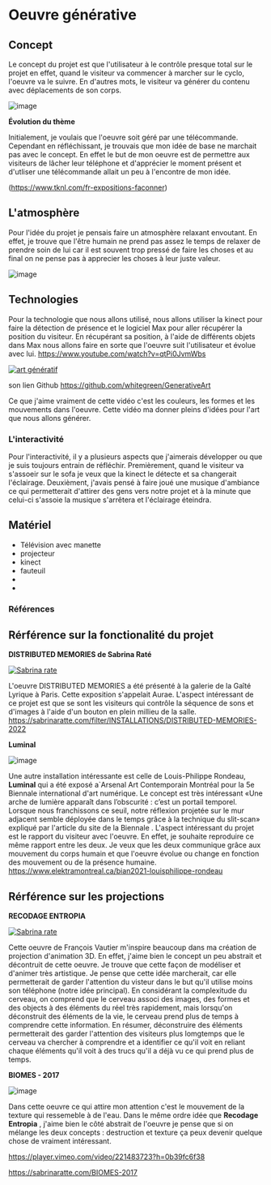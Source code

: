 # Oeuvre générative


## Concept

Le concept du projet est que l'utilisateur à le contrôle presque total sur le projet en effet, quand le visiteur va commencer à marcher sur le cyclo, l'oeuvre va le suivre. En d'autres mots, le visiteur va générer du contenu avec déplacements de son corps. 

![image](https://github.com/lauriehoude/projet_final/assets/89647723/c27de495-d9a7-45a2-9a89-b20792840421)

**Évolution du thème**

Initialement, je voulais que l'oeuvre soit géré par une télécommande. Cependant en réfléchissant, je trouvais que mon idée de base ne marchait pas avec le concept. En effet le but de mon oeuvre est de permettre aux visiteurs de lâcher leur téléphone et d'apprécier le moment présent et d'utliser une télécommande allait un peu à l'encontre de mon idée.


(https://www.tknl.com/fr-expositions-faconner)

## L'atmosphère

Pour l'idée du projet je pensais faire un atmosphère relaxant envoutant. En effet, je trouve que l'être humain ne prend pas assez le temps de relaxer de prendre soin de lui car il est souvent trop pressé de faire les choses et au final on ne pense pas à apprecier les choses à leur juste valeur.

![image](https://github.com/lauriehoude/projet_final/assets/89647723/2209f672-0371-4df7-9df1-610965d56f1c)

## Technologies

Pour la technologie que nous allons utilisé, nous allons utiliser la kinect pour faire la détection de présence et le logiciel Max pour aller récupérer la position du visiteur. En récupérant sa position, à l'aide de différents objets dans Max nous allons faire en sorte que l'oeuvre suit l'utilisateur et évolue avec lui. 
https://www.youtube.com/watch?v=qtPi0JvmWbs


[![art génératif](http://img.youtube.com/vi/qtPi0JvmWbs/0.jpg)](https://www.youtube.com/watch?v=qtPi0JvmWbs) 
 
 son lien Github https://github.com/whitegreen/GenerativeArt

 Ce que j'aime vraiment de cette vidéo c'est les couleurs, les formes et les mouvements dans l'oeuvre. Cette vidéo ma donner pleins d'idées pour l'art que nous allons générer.

 

### L'interactivité

Pour l'interactivité, il y a plusieurs aspects que j'aimerais développer ou que je suis toujours entrain de réfléchir. Premièrement, quand le visiteur va s'assoeir sur le sofa je veux que la kinect le détecte et sa changerait l'éclairage. Deuxièment, j'avais pensé à faire joué une musique d'ambiance ce qui permetterait d'attirer des gens vers notre projet et à la minute que celui-ci s'assoie la musique s'arrêtera et l'éclairage éteindra.

## Matériel

- Télévision avec manette 
- projecteur
- kinect
- fauteuil
- 
- 
### Références


## Rérférence sur la fonctionalité du projet


**DISTRIBUTED MEMORIES de Sabrina Raté**



[![Sabrina rate](http://img.youtube.com/vi/dj2ouSFBUD0/0.jpg)](https://www.youtube.com/watch?v=dj2ouSFBUD0) 



L'oeuvre DISTRIBUTED MEMORIES a été présenté à la galerie de la Gaîté Lyrique à Paris. Cette exposition s'appelait Aurae. L'aspect intéressant de ce projet est que se sont les visiteurs qui contrôle la séquence de sons et d'images à l'aide d'un bouton en plein millieu de la salle. https://sabrinaratte.com/filter/INSTALLATIONS/DISTRIBUTED-MEMORIES-2022

**Luminal**

![image](https://github.com/lauriehoude/projet_final/assets/89647723/f161ae54-0007-47a8-907e-2ce8337c3d9f)


Une autre installation intéressante est celle de Louis-Philippe Rondeau, **Luminal** qui a été exposé a`Arsenal Art Contemporain Montréal pour la 5e Biennale international d'art numérique. Le concept est très intéressant «Une arche de lumière apparaît dans l’obscurité : c’est un portail temporel. Lorsque nous franchissons ce seuil, notre réflexion projetée sur le mur adjacent semble déployée dans le temps grâce à la technique du slit-scan» expliqué par l'article du site de la Biennale  . L'aspect intéressant du projet est le rapport du visiteur avec l'oeuvre. En effet, je souhaite reproduire ce même rapport entre les deux. Je veux que les deux communique grâce aux  mouvement du corps humain et que l'oeuvre évolue ou change en fonction des mouvement ou de la présence humaine.
https://www.elektramontreal.ca/bian2021-louisphilippe-rondeau

## Rérférence sur les projections

**RECODAGE ENTROPIA**

[![Sabrina rate](http://img.youtube.com/vi/aYeNG56FXnw/0.jpg)](https://www.youtube.com/watch?v=aYeNG56FXnw) 


Cette oeuvre de François Vautier m'inspire beaucoup dans ma création de projection d'animation 3D. En effet, j'aime bien le concept un peu abstrait et décontruit de cette oeuvre. Je trouve que cette façon de modéliser et d'animer très artistique. Je pense que cette idée marcherait, car elle permetterait de garder l'attention du visteur dans le but qu'il utilise moins son téléphone (notre idée principal). En considérant la complexitude du cerveau, on comprend que le cerveau associ des images, des formes et des objects à des éléments du réel très rapidement, mais lorsqu'on déconstruit des éléments de la vie, le cerveau prend plus de temps à comprendre cette information. En résumer, déconstruire des éléments permetterait des garder l'attention des visiteurs plus lomgtemps que le cerveau va chercher à comprendre et a identifier ce qu'il voit en reliant chaque éléments qu'il voit à des trucs qu'il a déjà vu ce qui prend plus de temps.

**BIOMES - 2017**

![image](https://github.com/lauriehoude/projet_final/assets/89647723/6703d654-f30d-4de5-9fbb-69a017e3c8bf)

Dans cette oeuvre ce qui attire mon attention c'est le mouvement de la texture qui ressemeble à de l'eau. Dans le même ordre idée que **Recodage Entropia** , j'aime bien le côté abstrait de l'oeuvre je pense que si on mélange les deux concepts : destruction et texture ça peux devenir quelque chose de vraiment intéressant. 

https://player.vimeo.com/video/221483723?h=0b39fc6f38

https://sabrinaratte.com/BIOMES-2017
